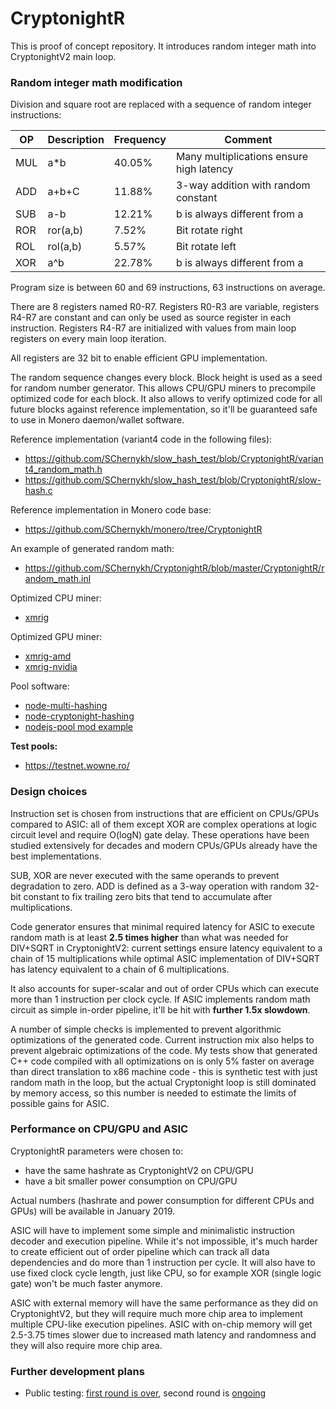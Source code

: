 # CryptonightR 

This is proof of concept repository. It introduces random integer math into CryptonightV2 main loop.

### Random integer math modification

Division and square root are replaced with a sequence of random integer instructions:

OP|Description|Frequency|Comment
--|-----------|---------|-------
MUL|a\*b|40.05%|Many multiplications ensure high latency
ADD|a+b+C|11.88%|3-way addition with random constant
SUB|a-b|12.21%|b is always different from a
ROR|ror(a,b)|7.52%|Bit rotate right
ROL|rol(a,b)|5.57%|Bit rotate left
XOR|a^b|22.78%|b is always different from a

Program size is between 60 and 69 instructions, 63 instructions on average.

There are 8 registers named R0-R7. Registers R0-R3 are variable, registers R4-R7 are constant and can only be used as source register in each instruction. Registers R4-R7 are initialized with values from main loop registers on every main loop iteration.

All registers are 32 bit to enable efficient GPU implementation.

The random sequence changes every block. Block height is used as a seed for random number generator. This allows CPU/GPU miners to precompile optimized code for each block. It also allows to verify optimized code for all future blocks against reference implementation, so it'll be guaranteed safe to use in Monero daemon/wallet software.

Reference implementation (variant4 code in the following files):
- https://github.com/SChernykh/slow_hash_test/blob/CryptonightR/variant4_random_math.h
- https://github.com/SChernykh/slow_hash_test/blob/CryptonightR/slow-hash.c

Reference implementation in Monero code base:
- https://github.com/SChernykh/monero/tree/CryptonightR

An example of generated random math:
- https://github.com/SChernykh/CryptonightR/blob/master/CryptonightR/random_math.inl

Optimized CPU miner:
- [xmrig](https://github.com/SChernykh/xmrig/tree/CryptonightR)

Optimized GPU miner:
- [xmrig-amd](https://github.com/SChernykh/xmrig-amd/tree/CryptonightR)
- [xmrig-nvidia](https://github.com/SChernykh/xmrig-nvidia/tree/CryptonightR)

Pool software:
- [node-multi-hashing](https://github.com/SChernykh/node-multi-hashing)
- [node-cryptonight-hashing](https://github.com/SChernykh/node-cryptonight-hashing/tree/CryptonightR)
- [nodejs-pool mod example](https://github.com/wowario/nodejs-pool/commit/3b3838a8703d43932cc85897ab2b77a78012be41)

**Test pools:**
- https://testnet.wowne.ro/

### Design choices

Instruction set is chosen from instructions that are efficient on CPUs/GPUs compared to ASIC: all of them except XOR are complex operations at logic circuit level and require O(logN) gate delay. These operations have been studied extensively for decades and modern CPUs/GPUs already have the best implementations.

SUB, XOR are never executed with the same operands to prevent degradation to zero. ADD is defined as a 3-way operation with random 32-bit constant to fix trailing zero bits that tend to accumulate after multiplications.

Code generator ensures that minimal required latency for ASIC to execute random math is at least **2.5 times higher** than what was needed for DIV+SQRT in CryptonightV2: current settings ensure latency equivalent to a chain of 15 multiplications while optimal ASIC implementation of DIV+SQRT has latency equivalent to a chain of 6 multiplications.

It also accounts for super-scalar and out of order CPUs which can execute more than 1 instruction per clock cycle. If ASIC implements random math circuit as simple in-order pipeline, it'll be hit with **further 1.5x slowdown**.

A number of simple checks is implemented to prevent algorithmic optimizations of the generated code. Current instruction mix also helps to prevent algebraic optimizations of the code. My tests show that generated C++ code compiled with all optimizations on is only 5% faster on average than direct translation to x86 machine code - this is synthetic test with just random math in the loop, but the actual Cryptonight loop is still dominated by memory access, so this number is needed to estimate the limits of possible gains for ASIC.

### Performance on CPU/GPU and ASIC

CryptonightR parameters were chosen to:
- have the same hashrate as CryptonightV2 on CPU/GPU
- have a bit smaller power consumption on CPU/GPU

Actual numbers (hashrate and power consumption for different CPUs and GPUs) will be available in January 2019.

ASIC will have to implement some simple and minimalistic instruction decoder and execution pipeline. While it's not impossible, it's much harder to create efficient out of order pipeline which can track all data dependencies and do more than 1 instruction per cycle. It will also have to use fixed clock cycle length, just like CPU, so for example XOR (single logic gate) won't be much faster anymore.

ASIC with external memory will have the same performance as they did on CryptonightV2, but they will require much more chip area to implement multiple CPU-like execution pipelines.
ASIC with on-chip memory will get 2.5-3.75 times slower due to increased math latency and randomness and they will also require more chip area.

### Further development plans

- Public testing: [first round is over](https://github.com/SChernykh/CryptonightR/issues/2#issuecomment-453193397), second round is [ongoing](https://github.com/SChernykh/CryptonightR/issues/5)
